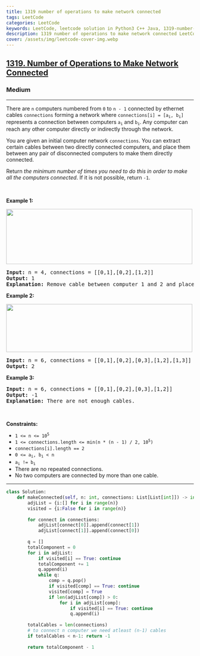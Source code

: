 ```yaml
---
title: 1319 number of operations to make network connected
tags: LeetCode
categories: LeetCode
keywords: LeetCode, leetcode solution in Python3 C++ Java, 1319-number-of-operations-to-make-network-connected solution
description: 1319 number of operations to make network connected LeetCode Solution Explained
cover: /assets/img/leetcode-cover-img.webp
---
```



<h2><a href="https://leetcode.com/problems/number-of-operations-to-make-network-connected/">1319. Number of Operations to Make Network Connected</a></h2><h3>Medium</h3><hr><div><p>There are <code>n</code> computers numbered from <code>0</code> to <code>n - 1</code> connected by ethernet cables <code>connections</code> forming a network where <code>connections[i] = [a<sub>i</sub>, b<sub>i</sub>]</code> represents a connection between computers <code>a<sub>i</sub></code> and <code>b<sub>i</sub></code>. Any computer can reach any other computer directly or indirectly through the network.</p>

<p>You are given an initial computer network <code>connections</code>. You can extract certain cables between two directly connected computers, and place them between any pair of disconnected computers to make them directly connected.</p>

<p>Return <em>the minimum number of times you need to do this in order to make all the computers connected</em>. If it is not possible, return <code>-1</code>.</p>

<p>&nbsp;</p>
<p><strong class="example">Example 1:</strong></p>
<img alt="" src="https://assets.leetcode.com/uploads/2020/01/02/sample_1_1677.png" style="width: 500px; height: 148px;">
<pre><strong>Input:</strong> n = 4, connections = [[0,1],[0,2],[1,2]]
<strong>Output:</strong> 1
<strong>Explanation:</strong> Remove cable between computer 1 and 2 and place between computers 1 and 3.
</pre>

<p><strong class="example">Example 2:</strong></p>
<img alt="" src="https://assets.leetcode.com/uploads/2020/01/02/sample_2_1677.png" style="width: 500px; height: 129px;">
<pre><strong>Input:</strong> n = 6, connections = [[0,1],[0,2],[0,3],[1,2],[1,3]]
<strong>Output:</strong> 2
</pre>

<p><strong class="example">Example 3:</strong></p>

<pre><strong>Input:</strong> n = 6, connections = [[0,1],[0,2],[0,3],[1,2]]
<strong>Output:</strong> -1
<strong>Explanation:</strong> There are not enough cables.
</pre>

<p>&nbsp;</p>
<p><strong>Constraints:</strong></p>

<ul>
	<li><code>1 &lt;= n &lt;= 10<sup>5</sup></code></li>
	<li><code>1 &lt;= connections.length &lt;= min(n * (n - 1) / 2, 10<sup>5</sup>)</code></li>
	<li><code>connections[i].length == 2</code></li>
	<li><code>0 &lt;= a<sub>i</sub>, b<sub>i</sub> &lt; n</code></li>
	<li><code>a<sub>i</sub> != b<sub>i</sub></code></li>
	<li>There are no repeated connections.</li>
	<li>No two computers are connected by more than one cable.</li>
</ul>
</div>

---




```python
class Solution:
    def makeConnected(self, n: int, connections: List[List[int]]) -> int:
        adjList = {i:[] for i in range(n)}
        visited = {i:False for i in range(n)}
        
        for connect in connections:
            adjList[connect[0]].append(connect[1])
            adjList[connect[1]].append(connect[0])
        
        q = []
        totalComponent = 0
        for i in adjList:
            if visited[i] == True: continue
            totalComponent += 1
            q.append(i)
            while q:
                comp = q.pop()
                if visited[comp] == True: continue
                visited[comp] = True
                if len(adjList[comp]) > 0:
                    for i in adjList[comp]:
                        if visited[i] == True: continue
                        q.append(i)
        
        totalCables = len(connections)
        # to connect n computer we need atleast (n-1) cables
        if totalCables < n-1: return -1
        
        return totalComponent - 1
        
                
        
```
